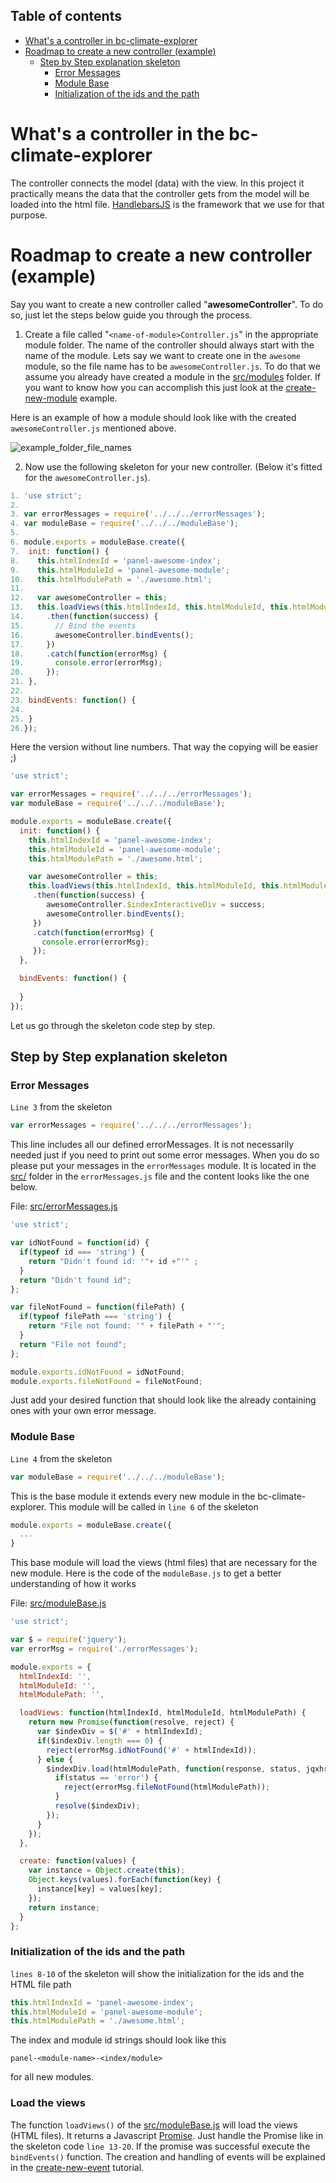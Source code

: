 ## Table of contents
- [What's a controller in bc-climate-explorer](#whats-a-controller-in-bc-climate-explorer)
- [Roadmap to create a new controller (example)](#roadmap-to-create-a-new-controller-example)
    - [Step by Step explanation skeleton](#step-by-step-explanation-skeleton)
        - [Error Messages](#error-messages)
        - [Module Base](#module-base)
        - [Initialization of the ids and the path](#initialization-of-the-ids-and-the-path)
# What's a controller in the bc-climate-explorer
The controller connects the model (data) with the view. In this project it practically means the data that the controller gets from the model will be loaded into the html file. [HandlebarsJS](http://handlebarsjs.com/) is the framework that we use for that purpose.

# Roadmap to create a new controller (example)
Say you want to create a new controller called "**awesomeController**". To do so, just let the steps below guide you through the process.

1. Create a file called "`<name-of-module>Controller.js`" in the appropriate module folder. The name of the controller should always start with the name of the module. Lets say we want to create one in the `awesome` module, so the file name has to be `awesomeController.js`. To do that we assume you already have created a module in the [src/modules](../../src/modules) folder. If you want to know how you can accomplish this just look at the [create-new-module](../create-new-module) example.

Here is an example of how a module should look like with the created `awesomeController.js` mentioned above.

![example_folder_file_names](https://github.com/joeyklee/bc-climate-explorer/blob/master/examples/create-new-controller/images/example_folder_file_names.png)

2. Now use the following skeleton for your new controller. (Below it's fitted for the `awesomeController.js`).

```javascript
1. 'use strict';
2.
3. var errorMessages = require('../../../errorMessages');
4. var moduleBase = require('../../../moduleBase');
5.
6. module.exports = moduleBase.create({
7.  init: function() {
8.    this.htmlIndexId = 'panel-awesome-index';
9.    this.htmlModuleId = 'panel-awesome-module';
10.   this.htmlModulePath = './awesome.html';
11.
12.   var awesomeController = this;
13.   this.loadViews(this.htmlIndexId, this.htmlModuleId, this.htmlModulePath)
14.     .then(function(success) {
15.       // Bind the events
16.       awesomeController.bindEvents();
17.     })
18.     .catch(function(errorMsg) {
19.       console.error(errorMsg);
20.     });
21. },
22.
23. bindEvents: function() {
24.    
25. }
26.});
```

Here the version without line numbers. That way the copying will be easier ;)
```javascript
'use strict';

var errorMessages = require('../../../errorMessages');
var moduleBase = require('../../../moduleBase');

module.exports = moduleBase.create({
  init: function() {
    this.htmlIndexId = 'panel-awesome-index';
    this.htmlModuleId = 'panel-awesome-module';
    this.htmlModulePath = './awesome.html';

    var awesomeController = this;
    this.loadViews(this.htmlIndexId, this.htmlModuleId, this.htmlModulePath)
     .then(function(success) {
        awesomeController.$indexInteractiveDiv = success;
        awesomeController.bindEvents();
     })
     .catch(function(errorMsg) {
       console.error(errorMsg);
     });
  },

  bindEvents: function() {
    
  }
});
```

Let us go through the skeleton code step by step.
## Step by Step explanation skeleton
### Error Messages
`Line 3` from the skeleton
```javascript
var errorMessages = require('../../../errorMessages');
```

This line includes all our defined errorMessages. It is not necessarily needed just if you need to print out some error messages. When you do so please put your messages in the `errorMessages` module. It is located in the [src/](../../src) folder in the `errorMessages.js` file and the content looks like the one below.

File: [src/errorMessages.js](../../src/errorMessages.js)
```javascript
'use strict';

var idNotFound = function(id) {
  if(typeof id === 'string') {
    return "Didn't found id: '"+ id +"'" ;
  }
  return "Didn't found id";
};

var fileNotFound = function(filePath) {
  if(typeof filePath === 'string') {
    return "File not found: '" + filePath + "'";
  }
  return "File not found";
};

module.exports.idNotFound = idNotFound;
module.exports.fileNotFound = fileNotFound;
```
Just add your desired function that should look like the already containing ones with your own error message.

### Module Base
`Line 4` from the skeleton 
```javascript
var moduleBase = require('../../../moduleBase');
```
This is the base module it extends every new module in the bc-climate-explorer. This module will be called in `line 6` of the skeleton
```javascript
module.exports = moduleBase.create({
  ...
}
```

This base module will load the views (html files) that are necessary for the new module. Here is the code of the `moduleBase.js` to get a better understanding of how it works

File: [src/moduleBase.js](../../src/moduleBase.js)
```javascript
'use strict';

var $ = require('jquery');
var errorMsg = require('./errorMessages');

module.exports = {
  htmlIndexId: '',
  htmlModuleId: '',
  htmlModulePath: '',

  loadViews: function(htmlIndexId, htmlModuleId, htmlModulePath) {
    return new Promise(function(resolve, reject) {
      var $indexDiv = $('#' + htmlIndexId);
      if($indexDiv.length === 0) {
        reject(errorMsg.idNotFound('#' + htmlIndexId));
      } else {
        $indexDiv.load(htmlModulePath, function(response, status, jqxhr) {
          if(status == 'error') {
            reject(errorMsg.fileNotFound(htmlModulePath));
          }
          resolve($indexDiv);
        });
      }
    });
  },

  create: function(values) {
    var instance = Object.create(this);
    Object.keys(values).forEach(function(key) {
      instance[key] = values[key];
    });
    return instance;
  }
};
```

### Initialization of the ids and the path
`lines 8-10` of the skeleton will show the initialization for the ids and the HTML file path 

```javascript
this.htmlIndexId = 'panel-awesome-index';
this.htmlModuleId = 'panel-awesome-module';
this.htmlModulePath = './awesome.html';
```

The index and module id strings should look like this 
```
panel-<module-name>-<index/module>
``` 
for all new modules.

### Load the views
The function `loadViews()` of the [src/moduleBase.js](../../src/moduleBase.js) will load the views (HTML files). It returns a Javascript [Promise](https://developer.mozilla.org/en/docs/Web/JavaScript/Reference/Global_Objects/Promise). Just handle the Promise like in the skeleton code `line 13-20`. If the promise was successful execute the `bindEvents()` function. The creation and handling of events will be explained in the [create-new-event](../create-new-event) tutorial.